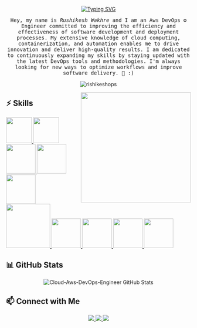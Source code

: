 <p align="center">
  <a href="https://git.io/typing-svg">
    <img src="https://readme-typing-svg.demolab.com?font=monoscope&weight=500&size=30&duration=3000&pause=800&center=true&vCenter=true&width=435&lines=Hi+there%2C+I'm+Rushikesh+;I+hope+you're+doing+well;Enjoy+your+time+%3A)" alt="Typing SVG" />
  </a>
</p>

<p align="center">
  <samp>
    Hey, my name is <em>Rushikesh Wakhre</em> and I am an Aws DevOps ⚙️ Engineer committed to improving the efficiency and effectiveness of software development and deployment processes. My extensive knowledge of cloud computing, containerization, and automation enables me to drive innovation and deliver high-quality results. I am dedicated to continuously expanding my skills by staying updated with the latest DevOps tools and methodologies. I'm always looking for new ways to optimize workflows and improve software delivery. 🤖 :)
  </samp>
  <br />
</p>

<p align="center">
  <img align="center" src="https://github-readme-streak-stats.herokuapp.com/?user=rishikeshops&theme=algolia" alt="rishikeshops" />
</p>

<img align='right' src="https://media.giphy.com/media/jRf5fsn8G6YaogAWxn/giphy.gif" width="300">

## :zap: Skills

<p align="left">
  <a href="https://www.linux.org/" target="_blank">
    <img src="https://www.vectorlogo.zone/logos/linux/linux-icon.svg" height="70" />
  </a>
  <a href="https://aws.amazon.com/" target="_blank">
    <img src="https://upload.wikimedia.org/wikipedia/commons/thumb/9/93/Amazon_Web_Services_Logo.svg/2560px-Amazon_Web_Services_Logo.svg.png" height="70" />
  </a>
  <a href="https://www.docker.com/" target="_blank">
    <img src="https://raw.githubusercontent.com/itsksaurabh/itsksaurabh/master/assets/docker.gif" height="80" />
  </a>
  <a href="https://kubernetes.io/" target="_blank">
    <img src="https://raw.githubusercontent.com/itsksaurabh/itsksaurabh/master/assets/k8s.gif" height="80" />
  </a>
  <a href="https://www.jenkins.io/" target="_blank">
    <img src="https://raw.githubusercontent.com/DARK-art108/ItsRitesh/master/assets/ll.png" height="80" />
  </a>
  <a href="https://www.terraform.io/" target="_blank">
    <img src="https://raw.githubusercontent.com/itsksaurabh/itsksaurabh/master/assets/terraform.gif" width="120" />
  </a>
  <a href="https://www.ansible.com/" target="_blank">
    <img src="https://www.vectorlogo.zone/logos/ansible/ansible-icon.svg" height="80" />
  </a>
  <a href="https://code.visualstudio.com/" target="_blank">
    <img src="https://i.giphy.com/media/IdyAQJVN2kVPNUrojM/200.webp" height="80" />
  </a>
  <a href="https://grafana.com/" target="_blank">
    <img src="https://raw.githubusercontent.com/itsksaurabh/itsksaurabh/master/assets/grafana.gif" height="80" />
  </a>
  <a href="https://prometheus.io/" target="_blank">
    <img src="https://raw.githubusercontent.com/itsksaurabh/itsksaurabh/master/assets/prometheus.gif" height="80" />
  </a>
</p>

## 📊 GitHub Stats

<p align="center">
  <img src="https://github-readme-stats.vercel.app/api?username=Cloud-Aws-DevOps-Engineer&show_icons=true&theme=radical" alt="Cloud-Aws-DevOps-Engineer GitHub Stats" />
</p>


## 📫 Connect with Me

<p align="center">
  <a href="mailto:wakhrerushi@gmail.com">
    <img src="https://img.shields.io/badge/-Gmail-EA4335?style=flat-square&logo=Gmail&logoColor=white" />
  </a>
  <a href="https://www.linkedin.com/in/rushikesh-wakhre-aws-devops-engineer/">
    <img src="https://img.shields.io/badge/-LinkedIn-0A66C2?style=flat-square&logo=Linkedin&logoColor=white" />
  </a>
  <a href="https://github.com/RishikeshOps">
    <img src="https://img.shields.io/badge/-GitHub-000000?style=flat-square&logo=GitHub&logoColor=white" />
  </a>
</p>
